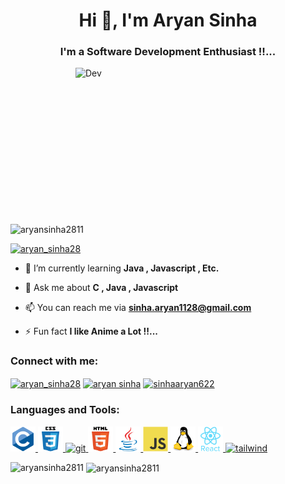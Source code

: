 <h1 align="center">Hi 👋, I'm Aryan Sinha</h1>
<h3 align="center">I'm a Software Development Enthusiast !!...</h3>
<img align="right" alt="Dev" width="400" height="250" src="https://media.tenor.com/2fXbn6Xtt0UAAAAC/software-software-development.gif">

<p align="left"> <img src="https://komarev.com/ghpvc/?username=aryansinha2811&label=Profile%20views&color=0e75b6&style=flat" alt="aryansinha2811" /> </p>

<p align="left"> <a href="https://twitter.com/aryan_sinha28" target="blank"><img src="https://img.shields.io/twitter/follow/aryan_sinha28?logo=twitter&style=for-the-badge" alt="aryan_sinha28" /></a> </p>

- 🌱 I’m currently learning **Java , Javascript , Etc.**

- 💬 Ask me about **C , Java , Javascript**

- 📫 You can reach me via **sinha.aryan1128@gmail.com**

- ⚡ Fun fact **I like Anime a Lot !!...**

<h3 align="left">Connect with me:</h3>
<p align="left">
<a href="https://twitter.com/aryan_sinha28" target="blank"><img align="center" src="https://raw.githubusercontent.com/rahuldkjain/github-profile-readme-generator/master/src/images/icons/Social/twitter.svg" alt="aryan_sinha28" height="30" width="40" /></a>
<a href="https://linkedin.com/in/aryan sinha" target="blank"><img align="center" src="https://raw.githubusercontent.com/rahuldkjain/github-profile-readme-generator/master/src/images/icons/Social/linked-in-alt.svg" alt="aryan sinha" height="30" width="40" /></a>
<a href="https://www.hackerrank.com/sinhaaryan622" target="blank"><img align="center" src="https://raw.githubusercontent.com/rahuldkjain/github-profile-readme-generator/master/src/images/icons/Social/hackerrank.svg" alt="sinhaaryan622" height="30" width="40" /></a>
</p>

<h3 align="left">Languages and Tools:</h3>
<p align="left"> <a href="https://www.cprogramming.com/" target="_blank" rel="noreferrer"> <img src="https://raw.githubusercontent.com/devicons/devicon/master/icons/c/c-original.svg" alt="c" width="40" height="40"/> </a> <a href="https://www.w3schools.com/css/" target="_blank" rel="noreferrer"> <img src="https://raw.githubusercontent.com/devicons/devicon/master/icons/css3/css3-original-wordmark.svg" alt="css3" width="40" height="40"/> </a> <a href="https://git-scm.com/" target="_blank" rel="noreferrer"> <img src="https://www.vectorlogo.zone/logos/git-scm/git-scm-icon.svg" alt="git" width="40" height="40"/> </a> <a href="https://www.w3.org/html/" target="_blank" rel="noreferrer"> <img src="https://raw.githubusercontent.com/devicons/devicon/master/icons/html5/html5-original-wordmark.svg" alt="html5" width="40" height="40"/> </a> <a href="https://www.java.com" target="_blank" rel="noreferrer"> <img src="https://raw.githubusercontent.com/devicons/devicon/master/icons/java/java-original.svg" alt="java" width="40" height="40"/> </a> <a href="https://developer.mozilla.org/en-US/docs/Web/JavaScript" target="_blank" rel="noreferrer"> <img src="https://raw.githubusercontent.com/devicons/devicon/master/icons/javascript/javascript-original.svg" alt="javascript" width="40" height="40"/> </a> <a href="https://www.linux.org/" target="_blank" rel="noreferrer"> <img src="https://raw.githubusercontent.com/devicons/devicon/master/icons/linux/linux-original.svg" alt="linux" width="40" height="40"/> </a> <a href="https://reactjs.org/" target="_blank" rel="noreferrer"> <img src="https://raw.githubusercontent.com/devicons/devicon/master/icons/react/react-original-wordmark.svg" alt="react" width="40" height="40"/> </a> <a href="https://tailwindcss.com/" target="_blank" rel="noreferrer"> <img src="https://www.vectorlogo.zone/logos/tailwindcss/tailwindcss-icon.svg" alt="tailwind" width="40" height="40"/> </a> </p>

<p><img align="left" src="https://github-readme-stats.vercel.app/api/top-langs?username=aryansinha2811&show_icons=true&locale=en&layout=compact" alt="aryansinha2811" /></p>

<p>&nbsp;<img align="center" src="https://github-readme-stats.vercel.app/api?username=aryansinha2811&show_icons=true&locale=en" alt="aryansinha2811" /></p>
